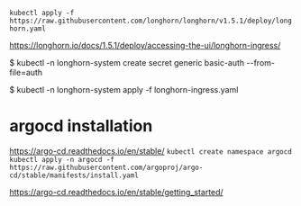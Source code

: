 `kubectl apply -f https://raw.githubusercontent.com/longhorn/longhorn/v1.5.1/deploy/longhorn.yaml`


https://longhorn.io/docs/1.5.1/deploy/accessing-the-ui/longhorn-ingress/

$ kubectl -n longhorn-system create secret generic basic-auth --from-file=auth

$ kubectl -n longhorn-system apply -f longhorn-ingress.yaml


# argocd installation
https://argo-cd.readthedocs.io/en/stable/
`kubectl create namespace argocd`
`kubectl apply -n argocd -f https://raw.githubusercontent.com/argoproj/argo-cd/stable/manifests/install.yaml`

https://argo-cd.readthedocs.io/en/stable/getting_started/
